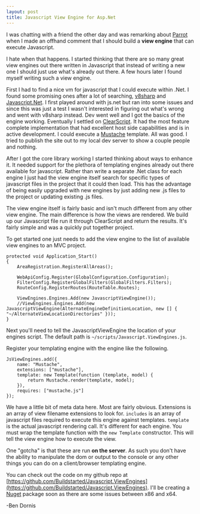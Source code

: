 ```yaml
---
layout: post
title: Javascript View Engine for Asp.Net
---
```


I was chatting with a friend the other day and was remarking about [Parrot](http://thisisparrot.com) when I made an offhand comment that I should build a **view engine** that can execute Javascript.

I hate when that happens. I started thinking that there are so many great view engines out there written in Javascript that instead of writing a new one I should just use what's already out there. A few hours later I found myself writing such a view engine.

First I had to find a nice vm for javascript that I could execute within .Net. I found some promising ones after a lot of searching, [v8sharp](http://v8sharp.codeplex.com/) and [Javascript.Net](https://github.com/chillitom/Javascript.Net). I first played around with js.net but ran into some issues and since this was just a test I wasn't interested in figuring out what's wrong and went with v8sharp instead. Dev went well and I got the basics of the engine working. Eventually I settled on [ClearScript](http://clearscript.codeplex.com/). It had the most feature complete implementation that had excellent host side capabilities and is in active development. I could execute a [Mustache](https://github.com/janl/mustache.js) template. All was good. I tried to publish the site out to my local dev server to show a couple people and nothing.

After I got the core library working I started thinking about ways to enhance it. It needed support for the plethora of templating engines already out there available for javascript. Rather than write a separate .Net class for each engine I just had the view engine itself search for specific types of javascript files in the project that it could then load. This has the advantage of being easily upgraded with new engines by just adding new .js files to the project or updating existing .js files.

The view engine itself is fairly basic and isn't much different from any other view engine. The main difference is how the views are rendered. We build up our Javascript file run it through ClearScript and return the results. It's fairly simple and was a quickly put together project.

To get started one just needs to add the view engine to the list of available view engines to an MVC project.

    protected void Application_Start()
    {
        AreaRegistration.RegisterAllAreas();

        WebApiConfig.Register(GlobalConfiguration.Configuration);
        FilterConfig.RegisterGlobalFilters(GlobalFilters.Filters);
        RouteConfig.RegisterRoutes(RouteTable.Routes);

        ViewEngines.Engines.Add(new JavascriptViewEngine());
        //ViewEngines.Engines.Add(new JavascriptViewEngine(AlternateEngineDefinitionLocation, new [] { "~/AlternateViewLocationDirectories" }));
    }

Next you'll need to tell the JavascriptViewEngine the location of your engines script. The default path is `~/scripts/Javascript.ViewEngines.js`.

Register your templating engine with the engine like the following.

    JsViewEngines.add({
        name: "Mustache",
        extensions: ["mustache"],
        template: new Template(function (template, model) {
            return Mustache.render(template, model);
        }),
        requires: ["mustache.js"]
    });

We have a little bit of meta data here. Most are fairly obvious. Extensions is an array of view filename extensions to look for. `includes` is an array of javascript files required to execute this engine against templates. `template` is the actual javascript rendering call. It's different for each engine. You must wrap the template function with the `new Template` constructor. This will tell the view engine how to execute the view.

One "gotcha" is that these are run **on the server**. As such you don't have the ability to manipulate the dom or output to the console or any other things you can do on a client/browser templating engine.

You can check out the code on my github repo at [https://github.com/Buildstarted/Javascript.ViewEngines](https://github.com/Buildstarted/Javascript.ViewEngines). I'll be creating a [Nuget](https://nuget.org) package soon as there are some issues between x86 and x64.

-Ben Dornis
